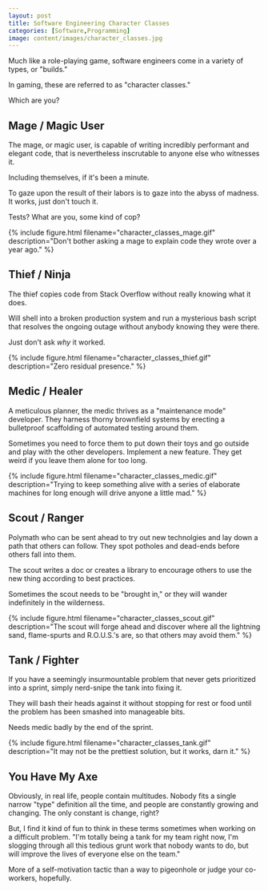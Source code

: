 ```yaml
---
layout: post
title: Software Engineering Character Classes
categories: [Software,Programming]
image: content/images/character_classes.jpg
---
```


Much like a role-playing game, software engineers come in a variety of types, or "builds."

In gaming, these are referred to as "character classes."

Which are you?

## Mage / Magic User

The mage, or magic user, is capable of writing incredibly performant and elegant code, that is nevertheless inscrutable to anyone else who witnesses it.

Including themselves, if it's been a minute.

To gaze upon the result of their labors is to gaze into the abyss of madness. It works, just don't touch it.

Tests? What are you, some kind of cop?

{% include figure.html filename="character_classes_mage.gif" description="Don't bother asking a mage to explain code they wrote over a year ago." %}

## Thief / Ninja

The thief copies code from Stack Overflow without really knowing what it does.

Will shell into a broken production system and run a mysterious bash script that resolves the ongoing outage without anybody knowing they were there.

Just don't ask _why_ it worked.

{% include figure.html filename="character_classes_thief.gif" description="Zero residual presence." %}

## Medic / Healer

A meticulous planner, the medic thrives as a "maintenance mode" developer. They harness thorny brownfield systems by erecting a bulletproof scaffolding of automated testing around them.

Sometimes you need to force them to put down their toys and go outside and play with the other developers. Implement a new feature. They get weird if you leave them alone for too long.

{% include figure.html filename="character_classes_medic.gif" description="Trying to keep something alive with a series of elaborate machines for long enough will drive anyone a little mad." %}

## Scout / Ranger

Polymath who can be sent ahead to try out new technolgies and lay down a path that others can follow. They spot potholes and dead-ends before others fall into them.

The scout writes a doc or creates a library to encourage others to use the new thing according to best practices.

Sometimes the scout needs to be "brought in," or they will wander indefinitely in the wilderness.

{% include figure.html filename="character_classes_scout.gif" description="The scout will forge ahead and discover where all the lightning sand, flame-spurts and R.O.U.S.'s are, so that others may avoid them." %}

## Tank / Fighter

If you have a seemingly insurmountable problem that never gets prioritized into a sprint, simply nerd-snipe the tank into fixing it.

They will bash their heads against it without stopping for rest or food until the problem has been smashed into manageable bits.

Needs medic badly by the end of the sprint.

{% include figure.html filename="character_classes_tank.gif" description="It may not be the prettiest solution, but it works, darn it." %}

## You Have My Axe

Obviously, in real life, people contain multitudes. Nobody fits a single narrow "type" definition all the time, and people are constantly growing and changing. The only constant is change, right?

But, I find it kind of fun to think in these terms sometimes when working on a difficult problem. "I'm totally being a tank for my team right now, I'm slogging through all this tedious grunt work that nobody wants to do, but will improve the lives of everyone else on the team."

More of a self-motivation tactic than a way to pigeonhole or judge your co-workers, hopefully.